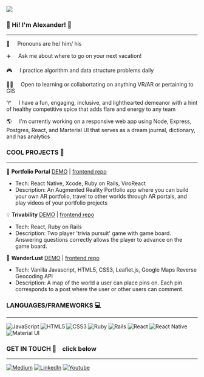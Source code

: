 ![](./assets/name_banner.gif)
### 🕺  Hi! I'm Alexander! 💃

___

🌈&nbsp;&nbsp;&nbsp;&nbsp;&nbsp;Pronouns are he/ him/ his

✈️&nbsp;&nbsp;&nbsp;&nbsp;&nbsp;Ask me about where to go on your next vacation!

🎮&nbsp;&nbsp;&nbsp;&nbsp;&nbsp;I practice algorithm and data structure problems daily

🏋️‍♀️&nbsp;&nbsp;&nbsp;&nbsp;&nbsp;Open to learning or collabortating on anything VR/AR or pertaining to GIS

♈️&nbsp;&nbsp;&nbsp;&nbsp;&nbsp;I have a fun, engaging, inclusive, and lighthearted demeanor with a hint of healthy competitive spice that adds flare and energy to any team

🌎&nbsp;&nbsp;&nbsp;&nbsp;&nbsp;I'm currently working on a responsive web app using Node,  Express, Postgres, React, and Marterial UI that serves as a dream journal, dictionary, and has analytics

### COOL PROJECTS 💪
___
💼 **Portfolio Portal** <a href='https://www.youtube.com/watch?v=nQO1z6mE9iA'>DEMO</a> | <a href='https://github.com/kosmos02/portfolio-portal-frontend'>frontend repo</a>
<ul>
<li>Tech: React Native, Xcode, Ruby on Rails, ViroReact</li>
<li>Description: An Augmented Reality Portfolio app where you can build your own AR portfolio, travel to other worlds through AR portals, and play videos of your portfolio projects
</ul>

💡 **Trivability** <a href='https://www.youtube.com/watch?v=m88xPqRIStg&t=35s'>DEMO</a> | <a href='https://github.com/kosmos02/trivability-frontend'>frontend repo</a>
<ul>
<li>Tech: React, Ruby on Rails</li>
<li>Description: Two player 'trivia pursuit' game with game board. Answering questions correctly allows the player to advance on the game board.
</ul>

📍 **WanderLust** <a href='https://www.youtube.com/watch?v=9Lydq4EVUI4&t=4s'>DEMO</a> | <a href='https://github.com/kosmos02/wanderlust-frontend'>frontend repo</a>
<ul>
<li>Tech: Vanilla Javascript, HTML5, CSS3, Leaflet.js, Google Maps Reverse Geocoding API</li>
<li>Description: A map of the world a user can place pins on. Each pin corresponds to a post where the user or other users can comment.
</ul>

### LANGUAGES/FRAMEWORKS 💻
___

<img alt="JavaScript" src="https://img.shields.io/badge/javascript%20-%23323330.svg?&style=for-the-badge&logo=javascript&logoColor=%23F7DF1E"/>

<img alt="HTML5" src="https://img.shields.io/badge/html5%20-%23E34F26.svg?&style=for-the-badge&logo=html5&logoColor=white"/>

<img alt="CSS3" src="https://img.shields.io/badge/css3%20-%231572B6.svg?&style=for-the-badge&logo=css3&logoColor=white"/>

<img alt="Ruby" src="https://img.shields.io/badge/ruby-%23CC342D.svg?&style=for-the-badge&logo=ruby&logoColor=white"/>

<img alt="Rails" src="https://img.shields.io/badge/rails%20-%23CC0000.svg?&style=for-the-badge&logo=ruby-on-rails&logoColor=white"/>

<img alt="React" src="https://img.shields.io/badge/react%20-%2320232a.svg?&style=for-the-badge&logo=react&logoColor=%2361DAFB"/>

<img alt="React Native" src="https://img.shields.io/badge/react_native%20-%2320232a.svg?&style=for-the-badge&logo=react&logoColor=%2361DAFB"/>

<img alt="Material UI" src="https://img.shields.io/badge/material%20ui%20-%230081CB.svg?&style=for-the-badge&logo=material-ui&logoColor=white"/>

### GET IN TOUCH 📨 &nbsp;&nbsp;&nbsp;click below
___
<a href='https://alexandermgabriel.medium.com/'><img alt="Medium" src="https://img.shields.io/badge/Medium-12100E?style=for-the-badge&logo=medium&logoColor=white"/></a>
<a href='https://www.linkedin.com/in/alexander-m-gabriel'><img alt="LinkedIn" src="https://img.shields.io/badge/linkedin%20-%230077B5.svg?&style=for-the-badge&logo=linkedin&logoColor=white"/></a>
<a href='https://www.youtube.com/channel/UC8mQfCibsE7nMCQkqO1GMXA/videos'><img alt="Youtube" src="https://img.shields.io/badge/Alexander Gabriel%20-%23FF0000.svg?&style=for-the-badge&logo=YouTube&logoColor=white"/></a>



<!--
**kosmos02/kosmos02** is a ✨ _special_ ✨ repository because its `README.md` (this file) appears on your GitHub profile.

Here are some ideas to get you started:

- 🔭 I’m currently working on ...
- 🌱 I’m currently learning ...
- 👯 I’m looking to collaborate on ...
- 🤔 I’m looking for help with ...
- 💬 Ask me about ...
- 📫 How to reach me: ...
- 😄 Pronouns: ...
- ⚡ Fun fact: ...
-->
